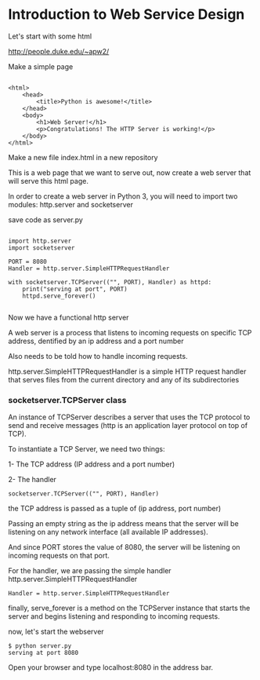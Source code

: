 # Introduction to Web Service Design

Let's start with some html

http://people.duke.edu/~apw2/

Make a simple page

```

<html>
    <head>
        <title>Python is awesome!</title>
    </head>
    <body>
        <h1>Web Server!</h1>
        <p>Congratulations! The HTTP Server is working!</p>
    </body>
</html>

```

Make a new file index.html in a new repository

This is a web page that we want to serve out, now create a web server that will serve this html page.

In order to create a web server in Python 3, you will need to import two modules: http.server and socketserver

save code as server.py

```

import http.server
import socketserver

PORT = 8080
Handler = http.server.SimpleHTTPRequestHandler

with socketserver.TCPServer(("", PORT), Handler) as httpd:
    print("serving at port", PORT)
    httpd.serve_forever()
    
```

Now we have a functional http server

A web server is a process that listens to incoming requests on specific TCP address, dentified by an ip address and a port number

Also needs to be told how to handle incoming requests.

http.server.SimpleHTTPRequestHandler is a simple HTTP request handler that serves files from the current directory and any of its subdirectories

### socketserver.TCPServer class

An instance of TCPServer describes a server that uses the TCP protocol to send and receive messages (http is an application layer protocol on top of TCP).

To instantiate a TCP Server, we need two things:

1- The TCP address (IP address and a port number)

2- The handler

```
socketserver.TCPServer(("", PORT), Handler)
```

the TCP address is passed as a tuple of (ip address, port number)

Passing an empty string as the ip address means that the server will be listening on any network interface (all available IP addresses).

And since PORT stores the value of 8080,  the server will be listening on incoming requests on that port.

For the handler, we are passing the simple handler http.server.SimpleHTTPRequestHandler

```
Handler = http.server.SimpleHTTPRequestHandler
```

finally, serve_forever is a method on the TCPServer instance that starts the server and begins listening and responding to incoming requests.

now, let's start the webserver

```
$ python server.py
serving at port 8080
```

Open your browser and type localhost:8080 in the address bar.
